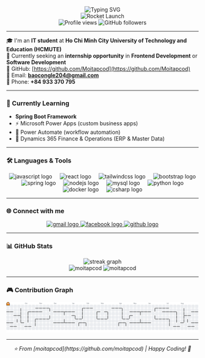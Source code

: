 <div align="center">
  <img src="https://readme-typing-svg.herokuapp.com?font=Fira+Code&size=32&duration=2800&pause=2000&color=A855F7&center=true&vCenter=true&width=940&lines=Hi+%F0%9F%91%8B%2C+I'm+Le+Cong+Bao;Frontend+Developer+%F0%9F%9A%80;Always+learning+new+things+%F0%9F%92%A1;Welcome+to+my+GitHub+Profile!" alt="Typing SVG" />
</div>
<div align="center">
  <img src="https://user-images.githubusercontent.com/74038190/212284100-561aa473-3905-4a80-b561-0d28506553ee.gif" width="500" alt="Rocket Launch" />
</div>
<div align="center">
  <img src="https://komarev.com/ghpvc/?username=moitapcod&label=Profile%20views&color=blueviolet&style=for-the-badge&logo=github" alt="Profile views" />
  <img src="https://img.shields.io/github/followers/moitapcod?label=Followers&style=for-the-badge&color=blue&labelColor=black&logo=github" alt="GitHub followers" />
</div>

---

🎓 I'm an **IT student** at **Ho Chi Minh City University of Technology and Education (HCMUTE)**  
🚀 Currently seeking an **internship opportunity** in **Frontend Development** or **Software Development**  
📌 GitHub: [https://github.com/Moitapcod](https://github.com/Moitapcod)  
📧 Email: **baocongle204@gmail.com**  
📱 Phone: **+84 933 370 795**

---

### 🌱 Currently Learning
- **Spring Boot Framework**
- ⚡ Microsoft Power Apps (custom business apps)
- 🔄 Power Automate (workflow automation)
- 🏢 Dynamics 365 Finance & Operations (ERP & Master Data)

---

### 🛠️ Languages & Tools
<div align="center">
  <img src="https://skillicons.dev/icons?i=js" height="50" alt="javascript logo"  />
  <img width="12" />
  <img src="https://skillicons.dev/icons?i=react" height="50" alt="react logo"  />
  <img width="12" />
  <img src="https://skillicons.dev/icons?i=tailwind" height="50" alt="tailwindcss logo"  />
  <img width="12" />
  <img src="https://skillicons.dev/icons?i=bootstrap" height="50" alt="bootstrap logo"  />
  <img width="12" />
  <img src="https://skillicons.dev/icons?i=spring" height="50" alt="spring logo"  />
  <img width="12" />
  <img src="https://skillicons.dev/icons?i=nodejs" height="50" alt="nodejs logo"  />
  <img width="12" />
  <img src="https://skillicons.dev/icons?i=mysql" height="50" alt="mysql logo"  />
  <img width="12" />
  <img src="https://skillicons.dev/icons?i=py" height="50" alt="python logo"  />
  <img width="12" />
  <img src="https://skillicons.dev/icons?i=docker" height="50" alt="docker logo"  />
  <img width="12" />
  <img src="https://skillicons.dev/icons?i=cs" height="50" alt="csharp logo"  />
</div>

---

### 🌐 Connect with me
<div align="center">
  <a href="mailto:baocongle204@gmail.com">
    <img src="https://img.shields.io/static/v1?message=Gmail&logo=gmail&label=&color=D14836&logoColor=white&labelColor=&style=for-the-badge" height="35" alt="gmail logo"  />
  </a>
  <a href="https://www.facebook.com/Baocongle2004">
    <img src="https://img.shields.io/static/v1?message=Facebook&logo=facebook&label=&color=1877F2&logoColor=white&labelColor=&style=for-the-badge" height="35" alt="facebook logo"  />
  </a>
  <a href="https://github.com/Moitapcod">
    <img src="https://img.shields.io/static/v1?message=GitHub&logo=github&label=&color=181717&logoColor=white&labelColor=&style=for-the-badge" height="35" alt="github logo"  />
  </a>
</div>

---

### 📊 GitHub Stats
<div align="center">
  <img src="https://streak-stats.demolab.com?user=moitapcod&locale=en&mode=daily&theme=default&hide_border=false&border_radius=5&order=3" height="150" alt="streak graph"  />
</div>

<div align="center">
  <img src="https://github-readme-stats.vercel.app/api?username=moitapcod&show_icons=true&locale=en" alt="moitapcod" height="165" />
  <img src="https://github-readme-stats.vercel.app/api/top-langs?username=moitapcod&show_icons=true&locale=en&layout=compact" alt="moitapcod" height="165" />
</div>

---

### 🎮 Contribution Graph
<picture>
  <source media="(prefers-color-scheme: dark)" srcset="https://raw.githubusercontent.com/moitapcod/moitapcod/output/pacman-contribution-graph-dark.svg">
  <source media="(prefers-color-scheme: light)" srcset="https://raw.githubusercontent.com/moitapcod/moitapcod/output/pacman-contribution-graph.svg">
  <img alt="pacman contribution graph" src="https://raw.githubusercontent.com/moitapcod/moitapcod/output/pacman-contribution-graph.svg">
</picture>

---

<div align="center">
  <i>⭐️ From [moitapcod](https://github.com/moitapcod) | Happy Coding! 🚀</i>
</div>
